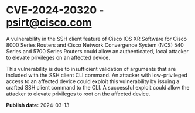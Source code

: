 # CVE-2024-20320 - psirt@cisco.com

A vulnerability in the SSH client feature of Cisco IOS XR Software for Cisco 8000 Series Routers and Cisco Network Convergence System (NCS) 540 Series and 5700 Series Routers could allow an authenticated, local attacker to elevate privileges on an affected device. 
 This vulnerability is due to insufficient validation of arguments that are included with the SSH client CLI command. An attacker with low-privileged access to an affected device could exploit this vulnerability by issuing a crafted SSH client command to the CLI. A successful exploit could allow the attacker to elevate privileges to root on the affected device.

**Publish date:** 2024-03-13
